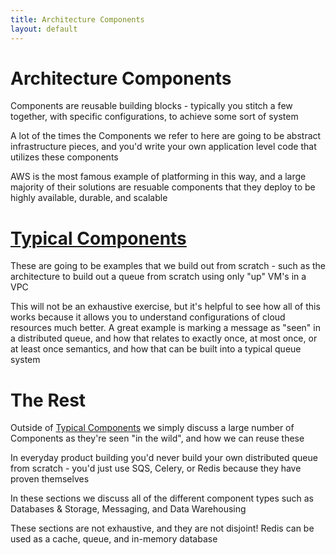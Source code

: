 ```yaml
---
title: Architecture Components
layout: default
---
```


# Architecture Components
Components are reusable building blocks - typically you stitch a few together, with specific configurations, to achieve some sort of system

A lot of the times the Components we refer to here are going to be abstract infrastructure pieces, and you'd write your own application level code that utilizes these components

AWS is the most famous example of platforming in this way, and a large majority of their solutions are resuable components that they deploy to be highly available, durable, and scalable

# [Typical Components](/lsprangers-blog/docs/technical%20writing/architecture_components/typical_reusable_resources/)
These are going to be examples that we build out from scratch - such as the architecture to build out a queue from scratch using only "up" VM's in a VPC

This will not be an exhaustive exercise, but it's helpful to see how all of this works because it allows you to understand configurations of cloud resources much better. A great example is marking a message as "seen" in a distributed queue, and how that relates to exactly once, at most once, or at least once semantics, and how that can be built into a typical queue system

# The Rest
Outside of [Typical Components](/lsprangers-blog/docs/technical%20writing/architecture_components/typical_reusable_resources/) we simply discuss a large number of Components as they're seen "in the wild", and how we can reuse these

In everyday product building you'd never build your own distributed queue from scratch - you'd just use SQS, Celery, or Redis because they have proven themselves

In these sections we discuss all of the different component types such as Databases & Storage, Messaging, and Data Warehousing

These sections are not exhaustive, and they are not disjoint! Redis can be used as a cache, queue, and in-memory database
